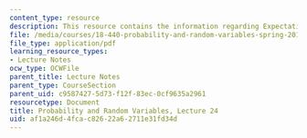 ```yaml
---
content_type: resource
description: This resource contains the information regarding Expectation of sums.
file: /media/courses/18-440-probability-and-random-variables-spring-2014/af1a246d4fcac82622a62711e31fd34d_MIT18_440S14_Lecture24.pdf
file_type: application/pdf
learning_resource_types:
- Lecture Notes
ocw_type: OCWFile
parent_title: Lecture Notes
parent_type: CourseSection
parent_uid: c9587427-5d73-f12f-83ec-0cf9635a2961
resourcetype: Document
title: Probability and Random Variables, Lecture 24
uid: af1a246d-4fca-c826-22a6-2711e31fd34d
---
```

